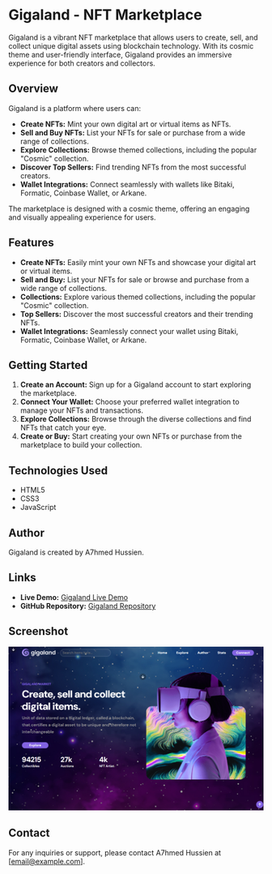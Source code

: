 # Gigaland - NFT Marketplace

Gigaland is a vibrant NFT marketplace that allows users to create, sell, and collect unique digital assets using blockchain technology. With its cosmic theme and user-friendly interface, Gigaland provides an immersive experience for both creators and collectors.

## Overview

Gigaland is a platform where users can:
- **Create NFTs:** Mint your own digital art or virtual items as NFTs.
- **Sell and Buy NFTs:** List your NFTs for sale or purchase from a wide range of collections.
- **Explore Collections:** Browse themed collections, including the popular "Cosmic" collection.
- **Discover Top Sellers:** Find trending NFTs from the most successful creators.
- **Wallet Integrations:** Connect seamlessly with wallets like Bitaki, Formatic, Coinbase Wallet, or Arkane.

The marketplace is designed with a cosmic theme, offering an engaging and visually appealing experience for users.

## Features

- **Create NFTs:** Easily mint your own NFTs and showcase your digital art or virtual items.
- **Sell and Buy:** List your NFTs for sale or browse and purchase from a wide range of collections.
- **Collections:** Explore various themed collections, including the popular "Cosmic" collection.
- **Top Sellers:** Discover the most successful creators and their trending NFTs.
- **Wallet Integrations:** Seamlessly connect your wallet using Bitaki, Formatic, Coinbase Wallet, or Arkane.

## Getting Started

1. **Create an Account:** Sign up for a Gigaland account to start exploring the marketplace.
2. **Connect Your Wallet:** Choose your preferred wallet integration to manage your NFTs and transactions.
3. **Explore Collections:** Browse through the diverse collections and find NFTs that catch your eye.
4. **Create or Buy:** Start creating your own NFTs or purchase from the marketplace to build your collection.

## Technologies Used

- HTML5
- CSS3
- JavaScript

## Author

Gigaland is created by A7hmed Hussien.

## Links

- **Live Demo:** [Gigaland Live Demo](https://eng-ahmed-hussien.github.io/Gigaland-Landing/)
- **GitHub Repository:** [Gigaland Repository](https://github.com/eng-ahmed-hussien/Gigaland-Landing)

## Screenshot

![Gigaland Screenshot](assets/Images/readme-img.png)

## Contact

For any inquiries or support, please contact A7hmed Hussien at [email@example.com].